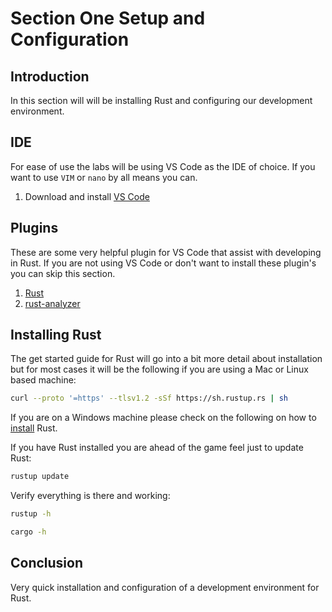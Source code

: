 # Section One Setup and Configuration

## Introduction

In this section will will be installing Rust and configuring our development environment.

## IDE

For ease of use the labs will be using VS Code as the IDE of choice. If you want to use `VIM` or `nano` by all means you can.

1. Download and install [VS Code](https://code.visualstudio.com/)

## Plugins

These are some very helpful plugin for VS Code that assist with developing in Rust. If you are not using VS Code or don't want to install these plugin's you can skip this section.

1. [Rust](https://marketplace.visualstudio.com/items?itemName=rust-lang.rust)
2. [rust-analyzer](https://marketplace.visualstudio.com/items?itemName=matklad.rust-analyzer)

## Installing Rust

The get started guide for Rust will go into a bit more detail about installation but for most cases it will be the following if you are using a Mac or Linux based machine:

```bash
curl --proto '=https' --tlsv1.2 -sSf https://sh.rustup.rs | sh
```

If you are on a Windows machine please check on the following on how to [install](https://forge.rust-lang.org/infra/other-installation-methods.html) Rust.

If you have Rust installed you are ahead of the game feel just to update Rust:

```bash
rustup update
```

Verify everything is there and working:

```bash
rustup -h
```

```bash
cargo -h
```

## Conclusion

Very quick installation and configuration of a development environment for Rust.